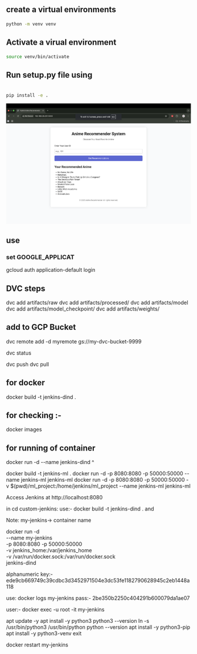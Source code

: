 
## create a virtual environments 

```bash
python -m venv venv

``` 

## Activate a virual environment

```bash
source venv/bin/activate


``` 


## Run setup.py file using
```bash

pip install -e .

``` 
![alt text](recommendation.png)


## use 

###  set GOOGLE_APPLICAT


gcloud auth application-default login


## DVC steps 
dvc add artifacts/raw
dvc add artifacts/processed/
dvc add artifacts/model
dvc add artifacts/model_checkpoint/
dvc add artifacts/weights/

## add to GCP Bucket 
dvc remote add -d myremote gs://my-dvc-bucket-9999

dvc status 

dvc push
dvc pull
 

## for docker 
docker build -t jenkins-dind . 

## for checking :- 
 docker images

## for running of container
docker run -d --name jenkins-dind ^



docker build -t jenkins-ml .
docker run -d -p 8080:8080 -p 50000:50000 --name jenkins-ml jenkins-ml
docker run -d -p 8080:8080 -p 50000:50000 -v $(pwd)/ml_project:/home/jenkins/ml_project --name jenkins-ml jenkins-ml

Access Jenkins at http://localhost:8080


in cd custom-jenkins:
use:- docker build -t jenkins-dind . 
and 

Note: my-jenkins-> container name 

docker run -d \
  --name my-jenkins \
  -p 8080:8080 -p 50000:50000 \
  -v jenkins_home:/var/jenkins_home \
  -v /var/run/docker.sock:/var/run/docker.sock \
  jenkins-dind     


alphanumeric key:- 
ede9cb669749c39cdbc3d3452971504e3dc53fe1182790628945c2eb1448a118

use: docker logs my-jenkins 
pass:- 2be350b2250c404291b600079da1ae07

user:- 
docker exec -u root -it my-jenkins 

apt update -y
apt install -y python3
python3 --version
ln -s /usr/bin/python3 /usr/bin/python
python --version
apt install -y python3-pip
apt install -y python3-venv
exit

docker restart my-jenkins 



